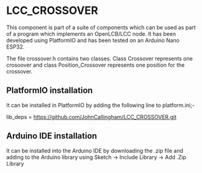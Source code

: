 # LCC_CROSSOVER

This component is part of a suite of components which can be used as part of a program which implements an OpenLCB/LCC node. It has been developed using PlatformIO and has been tested on an Arduino Nano ESP32.

The file crossover.h contains two classes. Class Crossover represents one crosoover and class Position_Crossover represents one position for the crossover.

## PlatformIO installation

It can be installed in PlatformIO by adding the following line to platform.ini;-

lib_deps = https://github.com/JohnCallingham/LCC_CROSSOVER.git

## Arduino IDE installation

It can be installed into the Arduino IDE by downloading the .zip file and adding to the Arduino library using Sketch -> Include Library -> Add .Zip Library
